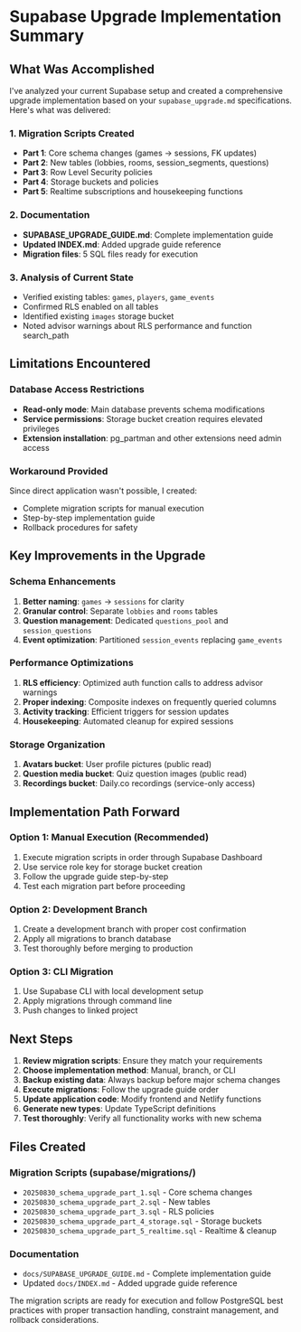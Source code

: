 # Supabase Upgrade Implementation Summary

## What Was Accomplished

I've analyzed your current Supabase setup and created a comprehensive upgrade implementation based on your `supabase_upgrade.md` specifications. Here's what was delivered:

### 1. Migration Scripts Created

- **Part 1**: Core schema changes (games → sessions, FK updates)
- **Part 2**: New tables (lobbies, rooms, session_segments, questions)
- **Part 3**: Row Level Security policies
- **Part 4**: Storage buckets and policies
- **Part 5**: Realtime subscriptions and housekeeping functions

### 2. Documentation

- **SUPABASE_UPGRADE_GUIDE.md**: Complete implementation guide
- **Updated INDEX.md**: Added upgrade guide reference
- **Migration files**: 5 SQL files ready for execution

### 3. Analysis of Current State

- Verified existing tables: `games`, `players`, `game_events`
- Confirmed RLS enabled on all tables
- Identified existing `images` storage bucket
- Noted advisor warnings about RLS performance and function search_path

## Limitations Encountered

### Database Access Restrictions

- **Read-only mode**: Main database prevents schema modifications
- **Service permissions**: Storage bucket creation requires elevated privileges
- **Extension installation**: pg_partman and other extensions need admin access

### Workaround Provided

Since direct application wasn't possible, I created:

- Complete migration scripts for manual execution
- Step-by-step implementation guide
- Rollback procedures for safety

## Key Improvements in the Upgrade

### Schema Enhancements

1. **Better naming**: `games` → `sessions` for clarity
2. **Granular control**: Separate `lobbies` and `rooms` tables
3. **Question management**: Dedicated `questions_pool` and `session_questions`
4. **Event optimization**: Partitioned `session_events` replacing `game_events`

### Performance Optimizations

1. **RLS efficiency**: Optimized auth function calls to address advisor warnings
2. **Proper indexing**: Composite indexes on frequently queried columns
3. **Activity tracking**: Efficient triggers for session updates
4. **Housekeeping**: Automated cleanup for expired sessions

### Storage Organization

1. **Avatars bucket**: User profile pictures (public read)
2. **Question media bucket**: Quiz question images (public read)
3. **Recordings bucket**: Daily.co recordings (service-only access)

## Implementation Path Forward

### Option 1: Manual Execution (Recommended)

1. Execute migration scripts in order through Supabase Dashboard
2. Use service role key for storage bucket creation
3. Follow the upgrade guide step-by-step
4. Test each migration part before proceeding

### Option 2: Development Branch

1. Create a development branch with proper cost confirmation
2. Apply all migrations to branch database
3. Test thoroughly before merging to production

### Option 3: CLI Migration

1. Use Supabase CLI with local development setup
2. Apply migrations through command line
3. Push changes to linked project

## Next Steps

1. **Review migration scripts**: Ensure they match your requirements
2. **Choose implementation method**: Manual, branch, or CLI
3. **Backup existing data**: Always backup before major schema changes
4. **Execute migrations**: Follow the upgrade guide order
5. **Update application code**: Modify frontend and Netlify functions
6. **Generate new types**: Update TypeScript definitions
7. **Test thoroughly**: Verify all functionality works with new schema

## Files Created

### Migration Scripts (supabase/migrations/)

- `20250830_schema_upgrade_part_1.sql` - Core schema changes
- `20250830_schema_upgrade_part_2.sql` - New tables
- `20250830_schema_upgrade_part_3.sql` - RLS policies
- `20250830_schema_upgrade_part_4_storage.sql` - Storage buckets
- `20250830_schema_upgrade_part_5_realtime.sql` - Realtime & cleanup

### Documentation

- `docs/SUPABASE_UPGRADE_GUIDE.md` - Complete implementation guide
- Updated `docs/INDEX.md` - Added upgrade guide reference

The migration scripts are ready for execution and follow PostgreSQL best practices with proper transaction handling, constraint management, and rollback considerations.
